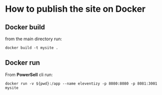 # How to publish the site on Docker

## Docker build 
from the main directory run:
```
docker build -t mysite .
```
## Docker run
From **PowerSell** cli run:
```
docker run -v ${pwd}:/app --name eleventizy -p 8080:8080 -p 8081:3001 mysite
```

